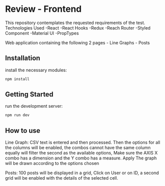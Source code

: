 # Review - Frontend
This repository contemplates the requested requirements of the test.
Technologies Used
    -React
    -React Hooks
    -Redux
    -Reach Router
    -Styled Component
    -Material UI
    -PropTypes

Web application containing the following 2 pages
    - Line Graphs
    - Posts


## Installation
install the necessary modules:

```bash
npm install
```

## Getting Started
run the development server:

```bash
npm run dev
```

## How to use
Line Graph: CSV text is entered and then processed.
    Then the options for all the columns will be enabled, the combos cannot have the same column equally will filter the second as the available options, Make sure the AXIS X combo has a dimension and the Y combo has a measure. Apply
    The graph will be drawn according to the options chosen

Posts: 100 posts will be displayed in a grid, Click on User or on ID, a second grid will be enabled with the details of the selected cell.

